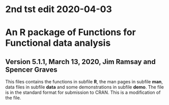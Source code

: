 # 2nd tst edit 2020-04-03

# An R package of Functions for Functional data analysis
## Version 5.1.1, March 13, 2020, Jim Ramsay and Spencer Graves
This files contains the functions in subfile **R**, the man pages in subfile **man**, data files in subfile **data** and some demonstrations in subfile **demo**.  The file is in the standard format for submission to CRAN.
This is a modification of the file.
